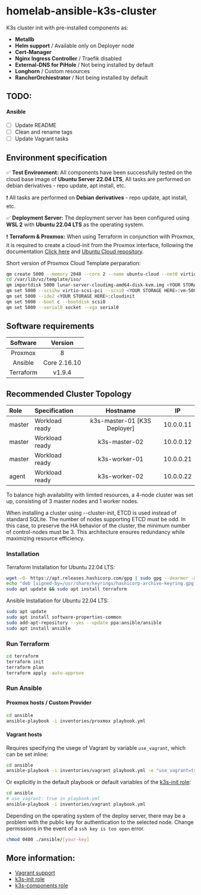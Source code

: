 # homelab-ansible-k3s-cluster

K3s cluster init with pre-installed components as:
 - **Metallb**
 - **Helm support** / Available only on Deployer node
 - **Cert-Manager**
 - **Nginx Ingress Controller** / Traefik disabled
 - **External-DNS for PiHole** / Not being installed by default
 - **Longhorn** / Custom resources
 - **RancherOrchiestrator** / Not being installed by default

## TODO:
#### Ansible
- [ ] Update README
- [ ] Clean and rename tags
- [ ] Update Vagrant tasks

## Environment specification

✅ **Test Environment:** All components have been successfully tested on the cloud base image of **Ubuntu Server 22.04 LTS**, All tasks are performed on debian derivatives - repo update, apt install, etc.

❗ All tasks are performed on **Debian derivatives** - repo update, apt install, etc.

✅ **Deployment Server:** The deployment server has been configured using **WSL 2** with **Ubuntu 22.04 LTS** as the operating system.

❗ **Terraform & Proxmox:** When using Terraform in conjunction with Proxmox, it is required to create a cloud-init from the Proxmox interface, following the documentation [Click here](https://pve.proxmox.com/wiki/Cloud-Init_Support) and [Ubuntu Cloud repository](https://cloud-images.ubuntu.com/jammy/current/).

Short version of Proxmox Cloud Template perparation:
 ```bash
qm create 5000 --memory 2048 --core 2 --name ubuntu-cloud --net0 virtio,bridge=vmbr0
cd /var/lib/vz/template/iso/
qm importdisk 5000 lunar-server-cloudimg-amd64-disk-kvm.img <YOUR STORAGE HERE>
qm set 5000 --scsihw virtio-scsi-pci --scsi0 <YOUR STORAGE HERE>:vm-5000-disk-0
qm set 5000 --ide2 <YOUR STORAGE HERE>:cloudinit
qm set 5000 --boot c --bootdisk scsi0
qm set 5000 --serial0 socket --vga serial0
```

## Software requirements 
| Software   | Version    |
|:----------:|:----------:|
| Proxmox    |     8      |
| Ansible    |     Core 2.16.10       |
| Terraform  |     v1.9.4       |

## Recommended Cluster Topology 
| Role       | Specification    | Hostname        |IP               |
|:-----------|:-----------------|:---------------:|:---------------:|
| master     | Workload ready   | k3s-master-01 [K3S Deployer]  |     10.0.0.11   |
| master     | Workload ready   | k3s-master-02   |     10.0.0.12   |
| master     | Workload ready   | k3s-worker-01   |     10.0.0.21   |
| agent      | Workload ready   | k3s-worker-02   |     10.0.0.22   |

To balance high availability with limited resources, a 4-node cluster was set up, consisting of 3 master nodes and 1 worker nodes.

When installing a cluster using --cluster-init, ETCD is used instead of standard SQLite. The number of nodes supporting ETCD must be odd. In this case, to preserve the HA behavior of the cluster, the minimum number of control-nodes must be 3. This architecture ensures redundancy while maximizing resource efficiency.

### Installation
Terraform Installation for Ubuntu 22.04 LTS:
```bash
wget -O- https://apt.releases.hashicorp.com/gpg | sudo gpg --dearmor -o /usr/share/keyrings/hashicorp-archive-keyring.gpg
echo "deb [signed-by=/usr/share/keyrings/hashicorp-archive-keyring.gpg] https://apt.releases.hashicorp.com $(lsb_release -cs) main" | sudo tee /etc/apt/sources.list.d/hashicorp.list
sudo apt update && sudo apt install terraform
```
Ansible Installation for Ubuntu 22.04 LTS:
```bash
sudo apt update
sudo apt install software-properties-common
sudo add-apt-repository --yes --update ppa:ansible/ansible
sudo apt install ansible
```

### Run Terraform
```bash
cd terraform
terraform init
terraform plan
terraform apply -auto-approve
```

### Run Ansible
#### Proxmox hosts / Custom Provider
```bash
cd ansible
ansible-playbook -i inventories/proxmox playbook.yml
```

#### Vagrant hosts
Requires specifying the usege of Vagrant by variable `use_vagrant`, which can be set inline:
```bash
cd ansible
ansible-playbook -i inventories/vagrant playbook.yml -e "use_vagrant=true"
```
Or explicitly in the default playbook or default variables of the [k3s-init role](./ansible/roles/k3s-init/README.md):
```bash
cd ansible
# use_vagrant: true in playbook.yml
ansible-playbook -i inventories/vagrant playbook.yml
```

Depending on the operating system of the deploy server, there may be a problem with the public key for authentication to the selected node. Change permissions in the event of a `ssh key is too open` error.
```bash
chmod 0400 ./ansible/[your-key]
```

## More information:
- [Vagrant support](./vagrant/README.md)
- [k3s-init role](./ansible/roles/k3s-init/README.md)
- [k3s-components role](./ansible/roles/k3s-components/README.md)
